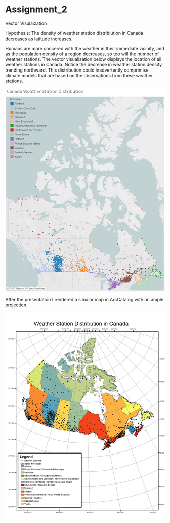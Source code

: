 # Assignment_2
Vector Visulaization

Hypothesis: The density of weather station distribiution in Canada decreases as latitude increases.

Humans are more concered with the weather in their immediate vicinity, and as the population density
of a region decreases, so too will the number of weather stations. 
The vector visualization below displays the location of all weather stations in Canada. 
Notice the decrease in weather station density trending northward. 
This distribution could inadvertently comprimise climate models that are based on the observations 
from these weather stations. 


<img src="images/CA_WEATHER.JPG">

After the presentation I rendered a simalar map in ArcCatalog with an ample projection.

<img src="images/Canada_Station.jpg">
